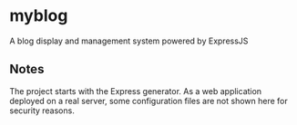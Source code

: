 # myblog
A blog display and management system powered by ExpressJS

## Notes
The project starts with the Express generator. As a web application deployed on a real server, some configuration files are not shown here for security reasons.
